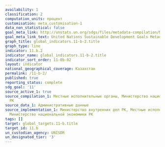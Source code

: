 ```yaml
---
availability: 1
classification: 2
computation_units: процент
customisation: meta.customisation-1
data_non_statistical: false
goal_meta_link: http://unstats.un.org/sdgs/files/metadata-compilation/Metadata-Goal-11.pdf
goal_meta_link_text: United Nations Sustainable Development Goals Metadata (pdf 2066kB)
graph_title: global_indicators.11-b-2.title
graph_type: line
indicator: 11.b.2
indicator_name: global_indicators.11-b-2.title
indicator_sort_order: 11-0b-02
layout: indicator
national_geographical_coverage: Казахстан
permalink: /11-b-2/
published: true
reporting_status: complete
sdg_goal: '11'
source_active_1: true
source_compilation_1: Местные исполнительные органы, Министерство национальной экономики
  РК
source_data_1: Административные данные
source_implementation_1: Министерство внутренних дел РК, Местные исполнительные органы,
  Министерство национальной экономики РК
tags: []
target: global_targets.11-b.title
target_id: 11.b
un_custodian_agency: UNISDR
un_designated_tier: '3'
---
```

